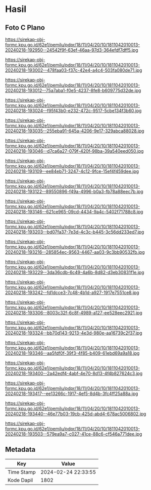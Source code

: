 # Hasil

## Foto C Plano

https://sirekap-obj-formc.kpu.go.id/62e1/pemilu/pdpr/18/11/04/20/10/1811042010013-20240218-192950--24542f9f-63ef-46aa-97d3-364efdf7dff5.jpg

https://sirekap-obj-formc.kpu.go.id/62e1/pemilu/pdpr/18/11/04/20/10/1811042010013-20240218-193002--478faa03-f37c-42e4-a4c4-503fa080de71.jpg

https://sirekap-obj-formc.kpu.go.id/62e1/pemilu/pdpr/18/11/04/20/10/1811042010013-20240218-193012--75a7aba1-f0e5-4237-8fe8-b609775d32de.jpg

https://sirekap-obj-formc.kpu.go.id/62e1/pemilu/pdpr/18/11/04/20/10/1811042010013-20240218-193024--f95f43b0-e232-472c-9517-5cbe134f3b60.jpg

https://sirekap-obj-formc.kpu.go.id/62e1/pemilu/pdpr/18/11/04/20/10/1811042010013-20240218-193035--255eba91-645a-4206-9e17-329abca88028.jpg

https://sirekap-obj-formc.kpu.go.id/62e1/pemilu/pdpr/18/11/04/20/10/1811042010013-20240218-193046--d7ca6a27-079f-420f-98ba-39a540eed050.jpg

https://sirekap-obj-formc.kpu.go.id/62e1/pemilu/pdpr/18/11/04/20/10/1811042010013-20240218-193109--ee84eb71-3247-4c12-9fce-15ef4f459dee.jpg

https://sirekap-obj-formc.kpu.go.id/62e1/pemilu/pdpr/18/11/04/20/10/1811042010013-20240218-193122--89550896-f49a-4996-b0a3-fb78a88eec7b.jpg

https://sirekap-obj-formc.kpu.go.id/62e1/pemilu/pdpr/18/11/04/20/10/1811042010013-20240218-193146--621ce965-09cd-4434-9a4c-5402f71788c8.jpg

https://sirekap-obj-formc.kpu.go.id/62e1/pemilu/pdpr/18/11/04/20/10/1811042010013-20240218-193203--bd07fa37-7e3d-4c3c-b445-3c56dd233ed7.jpg

https://sirekap-obj-formc.kpu.go.id/62e1/pemilu/pdpr/18/11/04/20/10/1811042010013-20240218-193216--285854ec-9563-4467-aa03-9c3bb90532fb.jpg

https://sirekap-obj-formc.kpu.go.id/62e1/pemilu/pdpr/18/11/04/20/10/1811042010013-20240218-193229--3da36cdb-6c49-4a6b-8d82-d3eb30831f1e.jpg

https://sirekap-obj-formc.kpu.go.id/62e1/pemilu/pdpr/18/11/04/20/10/1811042010013-20240218-193242--fd1dcce3-7c48-4b1d-a927-1917e7551ce8.jpg

https://sirekap-obj-formc.kpu.go.id/62e1/pemilu/pdpr/18/11/04/20/10/1811042010013-20240218-193306--8003c32f-6c8f-4989-a127-ee528eec2921.jpg

https://sirekap-obj-formc.kpu.go.id/62e1/pemilu/pdpr/18/11/04/20/10/1811042010013-20240218-193324--bb70d143-9213-4e3d-980e-aa16739c2f37.jpg

https://sirekap-obj-formc.kpu.go.id/62e1/pemilu/pdpr/18/11/04/20/10/1811042010013-20240218-193346--aa5fdf0f-39f3-4f85-b409-61ebd69a9a18.jpg

https://sirekap-obj-formc.kpu.go.id/62e1/pemilu/pdpr/18/11/04/20/10/1811042010013-20240218-193400--2a42edf4-4abf-4e70-8d13-4f4b827624c3.jpg

https://sirekap-obj-formc.kpu.go.id/62e1/pemilu/pdpr/18/11/04/20/10/1811042010013-20240218-193417--ee13266c-1917-4ef5-8d4b-3fc4ff25a88a.jpg

https://sirekap-obj-formc.kpu.go.id/62e1/pemilu/pdpr/18/11/04/20/10/1811042010013-20240218-193440--46e77b03-19cb-425d-abd4-678ac5006802.jpg

https://sirekap-obj-formc.kpu.go.id/62e1/pemilu/pdpr/18/11/04/20/10/1811042010013-20240218-193503--579ea9a7-c027-41ce-88c6-cf546a771dee.jpg


## Metadata

| Key        | Value               |
| ---------- | ------------------- |
| Time Stamp | 2024-02-24 22:33:55 |
| Kode Dapil | 1802                |



